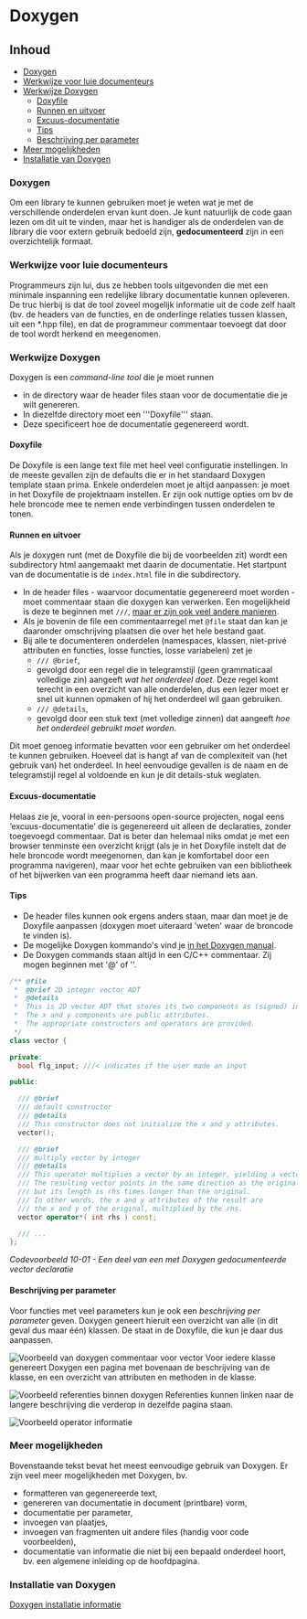 # Doxygen [](title-id) <!-- omit in toc -->

## Inhoud[](toc-id) <!-- omit in toc -->
- [Doxygen](#doxygen)
- [Werkwijze voor luie documenteurs](#werkwijze-voor-luie-documenteurs)
- [Werkwijze Doxygen](#werkwijze-doxygen)
  - [Doxyfile](#doxyfile)
  - [Runnen en uitvoer](#runnen-en-uitvoer)
  - [Excuus-documentatie](#excuus-documentatie)
  - [Tips](#tips)
  - [Beschrijving per parameter](#beschrijving-per-parameter)
- [Meer mogelijkheden](#meer-mogelijkheden)
- [Installatie van Doxygen](#installatie-van-doxygen)


### Doxygen

Om een library te kunnen gebruiken moet je weten wat je met de verschillende onderdelen ervan kunt doen. Je kunt natuurlijk de code gaan lezen om dit uit te vinden, maar het is handiger als de onderdelen van de library die voor extern gebruik bedoeld zijn,  **gedocumenteerd** zijn in een overzichtelijk formaat. 

### Werkwijze voor luie documenteurs
Programmeurs zijn lui, dus ze hebben tools uitgevonden die met een minimale inspanning een redelijke library documentatie kunnen opleveren. De truc hierbij is dat de tool zoveel mogelijk informatie uit de code zelf haalt (bv. de headers van de functies, en de onderlinge relaties tussen klassen, uit een *.hpp file), en dat de programmeur commentaar toevoegt dat door de tool wordt herkend en meegenomen.

### Werkwijze Doxygen
Doxygen is een *command-line tool* die je moet runnen 
- in de directory waar de header files staan voor de documentatie die je wilt genereren.
- In diezelfde directory moet een '''Doxyfile''' staan.
- Deze specificeert hoe de documentatie gegenereerd wordt. 

#### Doxyfile
De Doxyfile is een lange text file met heel veel configuratie instellingen. In de meeste gevallen zijn de defaults die er in het standaard Doxygen template staan prima.
Enkele onderdelen moet je altijd aanpassen: je moet in het Doxyfile de projektnaam instellen.
Er zijn ook nuttige opties om bv de hele broncode mee te nemen ende verbindingen tussen onderdelen te tonen.

#### Runnen en uitvoer
Als je doxygen runt (met de Doxyfile die bij de voorbeelden zit) wordt een subdirectory html aangemaakt met daarin de documentatie. Het startpunt van de documentatie is de `index.html` file in die subdirectory.

- In de header files - waarvoor documentatie gegenereerd moet worden - moet commentaar staan die doxygen kan verwerken. Een mogelijkheid is deze te beginnen met `///`, [maar er zijn ook veel andere manieren](https://www.doxygen.nl/manual/docblocks.html). 
- Als je bovenin de file een commentaarregel met `@file` staat dan kan je daaronder omschrijving plaatsen die over het hele bestand gaat. 
- Bij alle te documenteren onderdelen (namespaces, klassen, niet-privé attributen en functies, losse functies, losse variabelen) zet je
  - `/// @brief`, 
  - gevolgd door een regel die in telegramstijl (geen grammaticaal volledige zin) aangeeft *wat het onderdeel doet*. Deze regel komt terecht in een overzicht van alle onderdelen, dus een lezer moet er snel uit kunnen opmaken of hij het onderdeel wil gaan gebruiken.
  - `/// @details`, 
  - gevolgd door een stuk text (met volledige zinnen) dat aangeeft *hoe het onderdeel gebruikt moet worden*. 

Dit moet genoeg informatie bevatten voor een gebruiker om het onderdeel te kunnen gebruiken. Hoeveel dat is hangt af van de complexiteit van (het gebruik van) het onderdeel. In heel eenvoudige gevallen is de naam en de telegramstijl regel al voldoende en kun je dit details-stuk weglaten.

#### Excuus-documentatie
Helaas zie je, vooral in een-persoons open-source projecten, nogal eens ‘excuus-documentatie’ die is gegenereerd uit alleen de declaraties, zonder toegevoegd commentaar. Dat is beter dan helemaal niks omdat je met een browser tenminste een overzicht krijgt (als je in het Doxyfile instelt dat de hele broncode wordt meegenomen, dan kan je komfortabel door een programma navigeren), maar voor het echte gebruiken van een bibliotheek of het bijwerken van een programma heeft daar niemand iets aan.

#### Tips
- De header files kunnen ook ergens anders staan, maar dan moet je de Doxyfile aanpassen (doxygen moet uiteraard 'weten' waar de broncode te vinden is).
- De mogelijke Doxygen kommando's vind je [in het Doxygen manual](https://www.doxygen.nl/manual/commands.html).
- De Doxygen commands staan altijd in een C/C++ commentaar. Zij mogen beginnen met '@' of '\'.

```c++
/** @file
 *  @brief 2D integer vector ADT
 *  @details
 *  This is 2D vector ADT that stores its two components as (signed) integers.
 *  The x and y components are public attributes.
 *  The appropriate constructors and operators are provided.
 */
class vector {

private:
  bool flg_input; ///< indicates if the user made an input

public:

  /// @brief
  /// default constructor
  /// @details
  /// This constructor does not initialize the x and y attributes.
  vector();

  /// @brief
  /// multiply vector by integer
  /// @details
  /// This operator multiplies a vector by an integer, yielding a vector.
  /// The resulting vector points in the same direction as the original,
  /// but its length is rhs times longer than the original.
  /// In other words, the x and y attributes of the result are
  /// the x and y of the original, multiplied by the rhs.
  vector operator*( int rhs ) const;

  /// ...
};
```
*Codevoorbeeld 10-01 - Een deel van een met Doxygen gedocumenteerde vector declaratie*

#### Beschrijving per parameter
Voor functies met veel parameters kun je ook een *beschrijving per parameter* geven.
Doxygen geneert hieruit een overzicht van alle (in dit geval dus maar één) klassen. De <project name> staat in de Doxyfile, die kun je daar dus aanpassen.

![Voorbeeld van doxygen commentaar voor vector](doxygen_voorbeeld.png)
Voor iedere klasse genereert Doxygen een pagina met bovenaan de beschrijving van de klasse, en een overzicht van attributen en methoden in de klasse.

![Voorbeeld referenties binnen doxygen](vector_doxygen.png)
Referenties kunnen linken naar de langere beschrijving die verderop in dezelfde pagina staan.

![Voorbeeld operator informatie](operator_doxygen.png)

### Meer mogelijkheden
Bovenstaande tekst bevat het meest eenvoudige gebruik van Doxygen. 
Er zijn veel meer mogelijkheden met Doxygen, bv.
- formatteren van gegenereerde text,
- genereren van documentatie in document (printbare) vorm,
- documentatie per parameter,
- invoegen van plaatjes,
- invoegen van fragmenten uit andere files (handig voor code voorbeelden),
- documentatie van informatie die niet bij een bepaald onderdeel hoort, bv. een algemene inleiding op de hoofdpagina.

### Installatie van Doxygen
[Doxygen installatie informatie](../../../inrichten-ontwikkelomgeving/doxygen.md)
